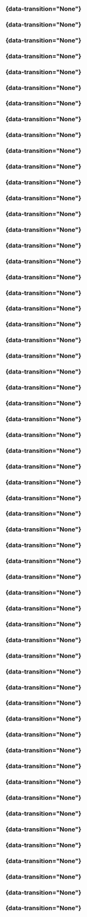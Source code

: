 ###  {data-transition="None"}

<object class="svgplot" width="100%" data="../kern/diagrams/computing_eq_covariance001.svg">
</object>

###  {data-transition="None"}

<object class="svgplot" width="100%" data="../kern/diagrams/computing_eq_covariance002.svg">
</object>

###  {data-transition="None"}

<object class="svgplot" width="100%" data="../kern/diagrams/computing_eq_covariance003.svg">
</object>

###  {data-transition="None"}

<object class="svgplot" width="100%" data="../kern/diagrams/computing_eq_covariance004.svg">
</object>

###  {data-transition="None"}

<object class="svgplot" width="100%" data="../kern/diagrams/computing_eq_covariance005.svg">
</object>

###  {data-transition="None"}

<object class="svgplot" width="100%" data="../kern/diagrams/computing_eq_covariance006.svg">
</object>

###  {data-transition="None"}

<object class="svgplot" width="100%" data="../kern/diagrams/computing_eq_covariance007.svg">
</object>

###  {data-transition="None"}

<object class="svgplot" width="100%" data="../kern/diagrams/computing_eq_covariance008.svg">
</object>

###  {data-transition="None"}

<object class="svgplot" width="100%" data="../kern/diagrams/computing_eq_covariance009.svg">
</object>

###  {data-transition="None"}

<object class="svgplot" width="100%" data="../kern/diagrams/computing_eq_covariance010.svg">
</object>

###  {data-transition="None"}

<object class="svgplot" width="100%" data="../kern/diagrams/computing_eq_covariance011.svg">
</object>

###  {data-transition="None"}

<object class="svgplot" width="100%" data="../kern/diagrams/computing_eq_covariance012.svg">
</object>

###  {data-transition="None"}

<object class="svgplot" width="100%" data="../kern/diagrams/computing_eq_covariance013.svg">
</object>

###  {data-transition="None"}

<object class="svgplot" width="100%" data="../kern/diagrams/computing_eq_covariance014.svg">
</object>

###  {data-transition="None"}

<object class="svgplot" width="100%" data="../kern/diagrams/computing_eq_covariance015.svg">
</object>

###  {data-transition="None"}

<object class="svgplot" width="100%" data="../kern/diagrams/computing_eq_covariance016.svg">
</object>

###  {data-transition="None"}

<object class="svgplot" width="100%" data="../kern/diagrams/computing_eq_covariance017.svg">
</object>

###  {data-transition="None"}

<object class="svgplot" width="100%" data="../kern/diagrams/computing_eq_covariance018.svg">
</object>

###  {data-transition="None"}

<object class="svgplot" width="100%" data="../kern/diagrams/computing_eq_covariance019.svg">
</object>

###  {data-transition="None"}

<object class="svgplot" width="100%" data="../kern/diagrams/computing_eq_covariance020.svg">
</object>

###  {data-transition="None"}

<object class="svgplot" width="100%" data="../kern/diagrams/computing_eq_covariance021.svg">
</object>

###  {data-transition="None"}

<object class="svgplot" width="100%" data="../kern/diagrams/computing_eq_covariance022.svg">
</object>

###  {data-transition="None"}

<object class="svgplot" width="100%" data="../kern/diagrams/computing_eq_covariance023.svg">
</object>

###  {data-transition="None"}

<object class="svgplot" width="100%" data="../kern/diagrams/computing_eq_covariance024.svg">
</object>

###  {data-transition="None"}

<object class="svgplot" width="100%" data="../kern/diagrams/computing_eq_covariance025.svg">
</object>

###  {data-transition="None"}

<object class="svgplot" width="100%" data="../kern/diagrams/computing_eq_covariance026.svg">
</object>

###  {data-transition="None"}

<object class="svgplot" width="100%" data="../kern/diagrams/computing_eq_covariance027.svg">
</object>

###  {data-transition="None"}

<object class="svgplot" width="100%" data="../kern/diagrams/computing_eq_covariance028.svg">
</object>

###  {data-transition="None"}

<object class="svgplot" width="100%" data="../kern/diagrams/computing_eq_covariance029.svg">
</object>

###  {data-transition="None"}

<object class="svgplot" width="100%" data="../kern/diagrams/computing_eq_covariance030.svg">
</object>

###  {data-transition="None"}

<object class="svgplot" width="100%" data="../kern/diagrams/computing_eq_covariance031.svg">
</object>

###  {data-transition="None"}

<object class="svgplot" width="100%" data="../kern/diagrams/computing_eq_covariance032.svg">
</object>

###  {data-transition="None"}

<object class="svgplot" width="100%" data="../kern/diagrams/computing_eq_covariance033.svg">
</object>

###  {data-transition="None"}

<object class="svgplot" width="100%" data="../kern/diagrams/computing_eq_covariance034.svg">
</object>

###  {data-transition="None"}

<object class="svgplot" width="100%" data="../kern/diagrams/computing_eq_covariance035.svg">
</object>

###  {data-transition="None"}

<object class="svgplot" width="100%" data="../kern/diagrams/computing_eq_covariance036.svg">
</object>

###  {data-transition="None"}

<object class="svgplot" width="100%" data="../kern/diagrams/computing_eq_covariance037.svg">
</object>

###  {data-transition="None"}

<object class="svgplot" width="100%" data="../kern/diagrams/computing_eq_covariance038.svg">
</object>

###  {data-transition="None"}

<object class="svgplot" width="100%" data="../kern/diagrams/computing_eq_covariance039.svg">
</object>

###  {data-transition="None"}

<object class="svgplot" width="100%" data="../kern/diagrams/computing_eq_covariance040.svg">
</object>

###  {data-transition="None"}

<object class="svgplot" width="100%" data="../kern/diagrams/computing_eq_covariance041.svg">
</object>

###  {data-transition="None"}

<object class="svgplot" width="100%" data="../kern/diagrams/computing_eq_covariance042.svg">
</object>

###  {data-transition="None"}

<object class="svgplot" width="100%" data="../kern/diagrams/computing_eq_covariance043.svg">
</object>

###  {data-transition="None"}

<object class="svgplot" width="100%" data="../kern/diagrams/computing_eq_covariance044.svg">
</object>

###  {data-transition="None"}

<object class="svgplot" width="100%" data="../kern/diagrams/computing_eq_covariance045.svg">
</object>

###  {data-transition="None"}

<object class="svgplot" width="100%" data="../kern/diagrams/computing_eq_covariance046.svg">
</object>

###  {data-transition="None"}

<object class="svgplot" width="100%" data="../kern/diagrams/computing_eq_covariance047.svg">
</object>

###  {data-transition="None"}

<object class="svgplot" width="100%" data="../kern/diagrams/computing_eq_covariance048.svg">
</object>

###  {data-transition="None"}

<object class="svgplot" width="100%" data="../kern/diagrams/computing_eq_covariance049.svg">
</object>

###  {data-transition="None"}

<object class="svgplot" width="100%" data="../kern/diagrams/computing_eq_covariance050.svg">
</object>

###  {data-transition="None"}

<object class="svgplot" width="100%" data="../kern/diagrams/computing_eq_covariance051.svg">
</object>

###  {data-transition="None"}

<object class="svgplot" width="100%" data="../kern/diagrams/computing_eq_covariance052.svg">
</object>

###  {data-transition="None"}

<object class="svgplot" width="100%" data="../kern/diagrams/computing_eq_covariance053.svg">
</object>

###  {data-transition="None"}

<object class="svgplot" width="100%" data="../kern/diagrams/computing_eq_covariance054.svg">
</object>

###  {data-transition="None"}

<object class="svgplot" width="100%" data="../kern/diagrams/computing_eq_covariance055.svg">
</object>

###  {data-transition="None"}

<object class="svgplot" width="100%" data="../kern/diagrams/computing_eq_covariance056.svg">
</object>

###  {data-transition="None"}

<object class="svgplot" width="100%" data="../kern/diagrams/computing_eq_covariance057.svg">
</object>

###  {data-transition="None"}

<object class="svgplot" width="100%" data="../kern/diagrams/computing_eq_covariance058.svg">
</object>

